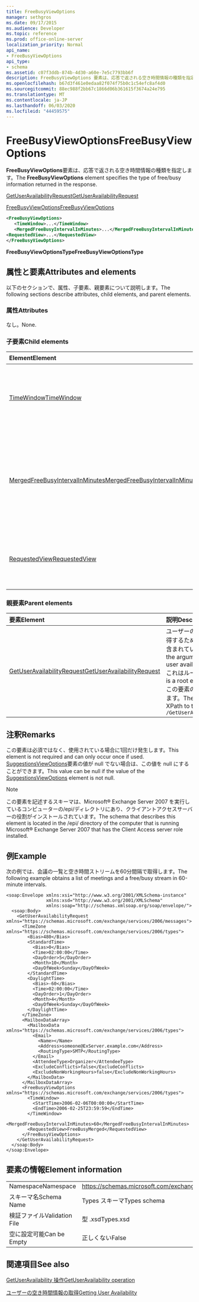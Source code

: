```yaml
---
title: FreeBusyViewOptions
manager: sethgros
ms.date: 09/17/2015
ms.audience: Developer
ms.topic: reference
ms.prod: office-online-server
localization_priority: Normal
api_name:
- FreeBusyViewOptions
api_type:
- schema
ms.assetid: c07f3ddb-874b-4d30-a60e-7e5c7793bb6f
description: FreeBusyViewOptions 要素は、応答で返される空き時間情報の種類を指定します。
ms.openlocfilehash: b67d3f461e0edaa82f074f75b0c1c54efc8af4d0
ms.sourcegitcommit: 88ec988f2bb67c1866d06b361615f3674a24e795
ms.translationtype: MT
ms.contentlocale: ja-JP
ms.lasthandoff: 06/03/2020
ms.locfileid: "44459575"
---
```

# <a name="freebusyviewoptions"></a><span data-ttu-id="b1f2a-103">FreeBusyViewOptions</span><span class="sxs-lookup"><span data-stu-id="b1f2a-103">FreeBusyViewOptions</span></span>

<span data-ttu-id="b1f2a-104">**FreeBusyViewOptions**要素は、応答で返される空き時間情報の種類を指定します。</span><span class="sxs-lookup"><span data-stu-id="b1f2a-104">The **FreeBusyViewOptions** element specifies the type of free/busy information returned in the response.</span></span> 
  
[<span data-ttu-id="b1f2a-105">GetUserAvailabilityRequest</span><span class="sxs-lookup"><span data-stu-id="b1f2a-105">GetUserAvailabilityRequest</span></span>](getuseravailabilityrequest.md)
  
[<span data-ttu-id="b1f2a-106">FreeBusyViewOptions</span><span class="sxs-lookup"><span data-stu-id="b1f2a-106">FreeBusyViewOptions</span></span>](freebusyviewoptions.md)
  
```xml
<FreeBusyViewOptions>
   <TimeWindow>...</TimeWindow>
   <MergedFreeBusyIntervalInMinutes>...</MergedFreeBusyIntervalInMinutes>
<RequestedView>...</RequestedView>
</FreeBusyViewOptions>

```

 <span data-ttu-id="b1f2a-107">**FreeBusyViewOptionsType**</span><span class="sxs-lookup"><span data-stu-id="b1f2a-107">**FreeBusyViewOptionsType**</span></span>
## <a name="attributes-and-elements"></a><span data-ttu-id="b1f2a-108">属性と要素</span><span class="sxs-lookup"><span data-stu-id="b1f2a-108">Attributes and elements</span></span>

<span data-ttu-id="b1f2a-109">以下のセクションで、属性、子要素、親要素について説明します。</span><span class="sxs-lookup"><span data-stu-id="b1f2a-109">The following sections describe attributes, child elements, and parent elements.</span></span>
  
### <a name="attributes"></a><span data-ttu-id="b1f2a-110">属性</span><span class="sxs-lookup"><span data-stu-id="b1f2a-110">Attributes</span></span>

<span data-ttu-id="b1f2a-111">なし。</span><span class="sxs-lookup"><span data-stu-id="b1f2a-111">None.</span></span>
  
### <a name="child-elements"></a><span data-ttu-id="b1f2a-112">子要素</span><span class="sxs-lookup"><span data-stu-id="b1f2a-112">Child elements</span></span>

|<span data-ttu-id="b1f2a-113">**Element**</span><span class="sxs-lookup"><span data-stu-id="b1f2a-113">**Element**</span></span>|<span data-ttu-id="b1f2a-114">**説明**</span><span class="sxs-lookup"><span data-stu-id="b1f2a-114">**Description**</span></span>|
|:-----|:-----|
|[<span data-ttu-id="b1f2a-115">TimeWindow</span><span class="sxs-lookup"><span data-stu-id="b1f2a-115">TimeWindow</span></span>](timewindow.md) <br/> |<span data-ttu-id="b1f2a-116">ユーザーの空き時間情報を照会した期間を識別します。</span><span class="sxs-lookup"><span data-stu-id="b1f2a-116">Identifies the time span queried for the user availability information.</span></span>  <br/> |
|[<span data-ttu-id="b1f2a-117">MergedFreeBusyIntervalInMinutes</span><span class="sxs-lookup"><span data-stu-id="b1f2a-117">MergedFreeBusyIntervalInMinutes</span></span>](mergedfreebusyintervalinminutes.md) <br/> |<span data-ttu-id="b1f2a-118">**FreeBusyMerged**ビューの2つの連続するスロット間の時間差を表します。</span><span class="sxs-lookup"><span data-stu-id="b1f2a-118">Represents the time difference between two successive slots in the **FreeBusyMerged** view.</span></span>  <br/> |
|[<span data-ttu-id="b1f2a-119">RequestedView</span><span class="sxs-lookup"><span data-stu-id="b1f2a-119">RequestedView</span></span>](requestedview.md) <br/> |<span data-ttu-id="b1f2a-120">クライアントが要求する予定表情報の種類を定義します。</span><span class="sxs-lookup"><span data-stu-id="b1f2a-120">Defines the type of calendar information that a client requests.</span></span>  <br/> |
   
### <a name="parent-elements"></a><span data-ttu-id="b1f2a-121">親要素</span><span class="sxs-lookup"><span data-stu-id="b1f2a-121">Parent elements</span></span>

|<span data-ttu-id="b1f2a-122">**要素**</span><span class="sxs-lookup"><span data-stu-id="b1f2a-122">**Element**</span></span>|<span data-ttu-id="b1f2a-123">**説明**</span><span class="sxs-lookup"><span data-stu-id="b1f2a-123">**Description**</span></span>|
|:-----|:-----|
|[<span data-ttu-id="b1f2a-124">GetUserAvailabilityRequest</span><span class="sxs-lookup"><span data-stu-id="b1f2a-124">GetUserAvailabilityRequest</span></span>](getuseravailabilityrequest.md) <br/> |<span data-ttu-id="b1f2a-125">ユーザーの空き時間情報を取得するために使用する引数が含まれています。</span><span class="sxs-lookup"><span data-stu-id="b1f2a-125">Contains the arguments used to obtain user availability information.</span></span> <span data-ttu-id="b1f2a-126">これはルート要素です。</span><span class="sxs-lookup"><span data-stu-id="b1f2a-126">This is a root element.</span></span>  <br/> <span data-ttu-id="b1f2a-127">この要素の XPath を次に示します。</span><span class="sxs-lookup"><span data-stu-id="b1f2a-127">The following is the XPath to this element:</span></span>  <br/>  `/GetUserAvailabilityRequest` <br/> |
   
## <a name="remarks"></a><span data-ttu-id="b1f2a-128">注釈</span><span class="sxs-lookup"><span data-stu-id="b1f2a-128">Remarks</span></span>

<span data-ttu-id="b1f2a-129">この要素は必須ではなく、使用されている場合に1回だけ発生します。</span><span class="sxs-lookup"><span data-stu-id="b1f2a-129">This element is not required and can only occur once if used.</span></span> <span data-ttu-id="b1f2a-130">[SuggestionsViewOptions](suggestionsviewoptions.md)要素の値が null でない場合は、この値を null にすることができます。</span><span class="sxs-lookup"><span data-stu-id="b1f2a-130">This value can be null if the value of the [SuggestionsViewOptions](suggestionsviewoptions.md) element is not null.</span></span> 
  
> [!NOTE]
> <span data-ttu-id="b1f2a-131">この要素を記述するスキーマは、Microsoft® Exchange Server 2007 を実行しているコンピューターの/epi/ディレクトリにあり、クライアントアクセスサーバーの役割がインストールされています。</span><span class="sxs-lookup"><span data-stu-id="b1f2a-131">The schema that describes this element is located in the /epi/ directory of the computer that is running Microsoft® Exchange Server 2007 that has the Client Access server role installed.</span></span> 
  
## <a name="example"></a><span data-ttu-id="b1f2a-132">例</span><span class="sxs-lookup"><span data-stu-id="b1f2a-132">Example</span></span>

<span data-ttu-id="b1f2a-133">次の例では、会議の一覧と空き時間ストリームを60分間隔で取得します。</span><span class="sxs-lookup"><span data-stu-id="b1f2a-133">The following example obtains a list of meetings and a free/busy stream in 60-minute intervals.</span></span>
  
```
<soap:Envelope xmlns:xsi="http://www.w3.org/2001/XMLSchema-instance" 
               xmlns:xsd="http://www.w3.org/2001/XMLSchema" 
               xmlns:soap="http://schemas.xmlsoap.org/soap/envelope/">
  <soap:Body>
    <GetUserAvailabilityRequest xmlns="https://schemas.microsoft.com/exchange/services/2006/messages">
      <TimeZone xmlns="https://schemas.microsoft.com/exchange/services/2006/types">
        <Bias>480</Bias>
        <StandardTime>
          <Bias>0</Bias>
          <Time>02:00:00</Time>
          <DayOrder>5</DayOrder>
          <Month>10</Month>
          <DayOfWeek>Sunday</DayOfWeek>
        </StandardTime>
        <DaylightTime>
          <Bias>-60</Bias>
          <Time>02:00:00</Time>
          <DayOrder>1</DayOrder>
          <Month>4</Month>
          <DayOfWeek>Sunday</DayOfWeek>
        </DaylightTime>
      </TimeZone>
      <MailboxDataArray>
        <MailboxData xmlns="https://schemas.microsoft.com/exchange/services/2006/types">
          <Email>
            <Name></Name>
            <Address>someone@ExServer.example.com</Address>
            <RoutingType>SMTP</RoutingType>
          </Email>
          <AttendeeType>Organizer</AttendeeType>
          <ExcludeConflicts>false</ExcludeConflicts>
          <ExcludeNonWorkingHours>false</ExcludeNonWorkingHours>
        </MailboxData>
      </MailboxDataArray>
      <FreeBusyViewOptions xmlns="https://schemas.microsoft.com/exchange/services/2006/types">
        <TimeWindow>
          <StartTime>2006-02-06T00:00:00</StartTime>
          <EndTime>2006-02-25T23:59:59</EndTime>
        </TimeWindow>
        <MergedFreeBusyIntervalInMinutes>60</MergedFreeBusyIntervalInMinutes>
        <RequestedView>FreeBusyMerged</RequestedView>
      </FreeBusyViewOptions>
    </GetUserAvailabilityRequest>
  </soap:Body>
</soap:Envelope>
```

## <a name="element-information"></a><span data-ttu-id="b1f2a-134">要素の情報</span><span class="sxs-lookup"><span data-stu-id="b1f2a-134">Element information</span></span>

|||
|:-----|:-----|
|<span data-ttu-id="b1f2a-135">Namespace</span><span class="sxs-lookup"><span data-stu-id="b1f2a-135">Namespace</span></span>  <br/> |https://schemas.microsoft.com/exchange/services/2006/types  <br/> |
|<span data-ttu-id="b1f2a-136">スキーマ名</span><span class="sxs-lookup"><span data-stu-id="b1f2a-136">Schema Name</span></span>  <br/> |<span data-ttu-id="b1f2a-137">Types スキーマ</span><span class="sxs-lookup"><span data-stu-id="b1f2a-137">Types schema</span></span>  <br/> |
|<span data-ttu-id="b1f2a-138">検証ファイル</span><span class="sxs-lookup"><span data-stu-id="b1f2a-138">Validation File</span></span>  <br/> |<span data-ttu-id="b1f2a-139">型 .xsd</span><span class="sxs-lookup"><span data-stu-id="b1f2a-139">Types.xsd</span></span>  <br/> |
|<span data-ttu-id="b1f2a-140">空に設定可能</span><span class="sxs-lookup"><span data-stu-id="b1f2a-140">Can be Empty</span></span>  <br/> |<span data-ttu-id="b1f2a-141">正しくない</span><span class="sxs-lookup"><span data-stu-id="b1f2a-141">False</span></span>  <br/> |
   
## <a name="see-also"></a><span data-ttu-id="b1f2a-142">関連項目</span><span class="sxs-lookup"><span data-stu-id="b1f2a-142">See also</span></span>



[<span data-ttu-id="b1f2a-143">GetUserAvailability 操作</span><span class="sxs-lookup"><span data-stu-id="b1f2a-143">GetUserAvailability operation</span></span>](getuseravailability-operation.md)


[<span data-ttu-id="b1f2a-144">ユーザーの空き時間情報の取得</span><span class="sxs-lookup"><span data-stu-id="b1f2a-144">Getting User Availability</span></span>](https://msdn.microsoft.com/library/d4133fcb-9b0f-4e6b-aadf-a389da83516a%28Office.15%29.aspx)

